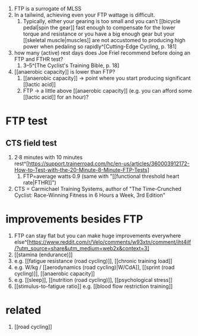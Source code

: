 1. FTP is a surrogate of MLSS
2. In a tailwind, achieving even your FTP wattage is difficult.
	1. Typically, either your gearing is too small and you can’t [[bicycle pedal|spin the gear]] fast enough to compensate for the lower torque and resistance or you have a big enough gear but your [[skeletal muscle|muscles]] are not accustomed to producing high power when pedaling so rapidly^[Cutting-Edge Cycling, p. 181]
3. how many (active) rest days does Joe Friel recommend before doing an FTP and FTHR test?
	1. 3–5^[The Cyclist's Training Bible, p. 18]
4. [[anaerobic capacity]] is lower than FTP?
	1. [[anaerobic capacity]] → point where you start producing significant [[lactic acid]]
	2. FTP → a little above [[anaerobic capacity]] (e.g. you can afford some [[lactic acid]] for an hour)?

# FTP test
## CTS field test
1. 2·8 minutes with 10 minutes rest^[https://support.trainerroad.com/hc/en-us/articles/360003912172-How-to-Test-with-the-20-Minute-8-Minute-FTP-Tests]
	1. FTP=average watts·0.9 (same with "[[functional threshold heart rate|FTHR]]")
2. CTS = Carmichael Training Systems, author of "The Time-Crunched Cyclist: Race-Winning Fitness in 6 Hours a Week, 3rd Edition"

# improvements besides FTP
1. FTP can stay flat but you can make huge improvements everywhere else^[https://www.reddit.com/r/Velo/comments/w93xtn/comment/iht4ilf/?utm_source=share&utm_medium=web2x&context=3]
2. [[stamina (endurance)]]
3. e.g. [[fatigue resistance (road cycling)]], [[chronic training load]]
4. e.g. W/kg / [[aerodynamics (road cycling)|W/CdA]], [[sprint (road cycling)]], [[anaerobic capacity]]
5. e.g. [[sleep]], [[nutrition (road cycling)]], [[psychological stress]]
6. [[stimulus-to-fatigue ratio]] e.g. [[blood flow restriction training]]

# related
1. [[road cycling]]